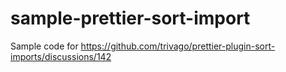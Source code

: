 # sample-prettier-sort-import

Sample code for https://github.com/trivago/prettier-plugin-sort-imports/discussions/142
